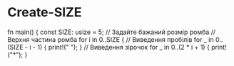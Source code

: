 # Create-SIZE
fn main() {     const SIZE: usize = 5; // Задайте бажаний розмір ромба      // Верхня частина ромба     for i in 0..SIZE {         // Виведення пробілів         for _ in 0..(SIZE - i - 1) {             print!(" ");         }         // Виведення зірочок         for _ in 0..(2 * i + 1) {             print!("*");         }         
